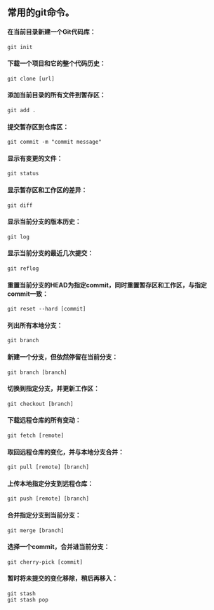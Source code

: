## 常用的git命令。

#### 在当前目录新建一个Git代码库：
```shell
git init
```

#### 下载一个项目和它的整个代码历史：
```shell
git clone [url]
```

#### 添加当前目录的所有文件到暂存区：
```shell
git add .
```

#### 提交暂存区到仓库区：
```shell
git commit -m "commit message"
```

#### 显示有变更的文件：
```shell
git status
```

#### 显示暂存区和工作区的差异：
```shell
git diff
```
#### 显示当前分支的版本历史：
```shell
git log
```

#### 显示当前分支的最近几次提交：
```shell
git reflog
```

#### 重置当前分支的HEAD为指定commit，同时重置暂存区和工作区，与指定commit一致：
```shell
git reset --hard [commit]
```

#### 列出所有本地分支：
```shell
git branch
```

#### 新建一个分支，但依然停留在当前分支：
```shell
git branch [branch]
```

#### 切换到指定分支，并更新工作区：
```shell
git checkout [branch]
```

#### 下载远程仓库的所有变动：
```shell
git fetch [remote]
```

#### 取回远程仓库的变化，并与本地分支合并：
```shell
git pull [remote] [branch]
```

#### 上传本地指定分支到远程仓库：
```shell
git push [remote] [branch]
```

#### 合并指定分支到当前分支：
```shell
git merge [branch]
```

#### 选择一个commit，合并进当前分支：
```shell
git cherry-pick [commit]
```

#### 暂时将未提交的变化移除，稍后再移入：
```shell
git stash
git stash pop
```
